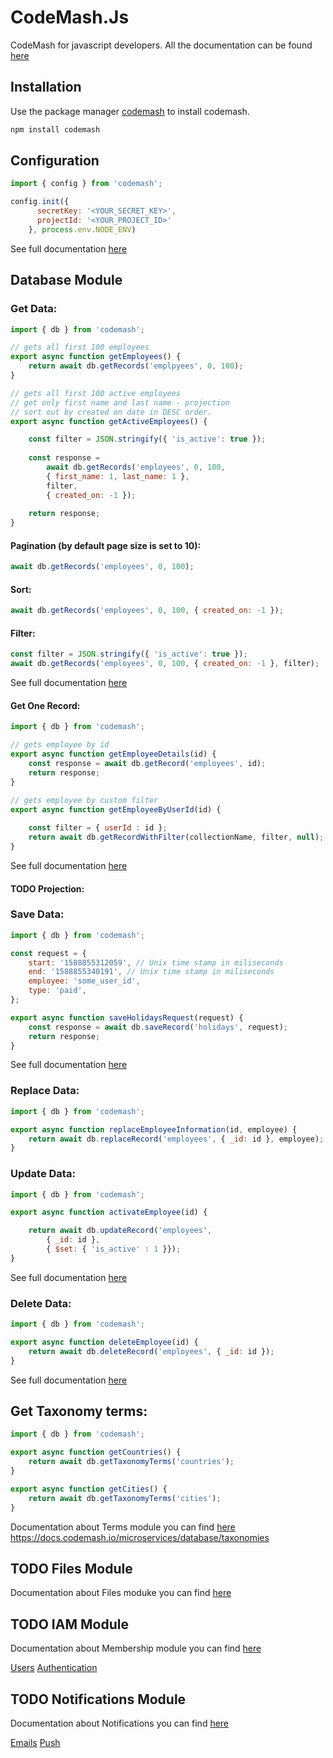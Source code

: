# CodeMash.Js
CodeMash for javascript developers. All the documentation can be found [here](https://docs.codemash.io)

## Installation

Use the package manager [codemash](https://docs.codemash.io/get-started/install-codemash#install-codemash-via-npm) to install codemash.

```bash
npm install codemash
```
## Configuration
```js
import { config } from 'codemash';

config.init({
      secretKey: '<YOUR_SECRET_KEY>',
      projectId: '<YOUR_PROJECT_ID>'
    }, process.env.NODE_ENV)
```

See full documentation [here](https://docs.codemash.io/get-started/set-up-api-keys#storing-tokens)

## Database Module

### Get Data:
```js
import { db } from 'codemash';

// gets all first 100 employees 
export async function getEmployees() {
    return await db.getRecords('emplpyees', 0, 100);
}

// gets all first 100 active employees
// get only first name and last name - projection
// sort out by created on date in DESC order. 
export async function getActiveEmployees() {    

    const filter = JSON.stringify({ 'is_active': true });
    
    const response = 
        await db.getRecords('employees', 0, 100,
        { first_name: 1, last_name: 1 }, 
        filter, 
        { created_on: -1 });  
              
    return response;
}

```

#### Pagination (by default page size is set to 10):
```js
await db.getRecords('employees', 0, 100);
```

#### Sort:
```js
await db.getRecords('employees', 0, 100, { created_on: -1 });
```

#### Filter:
```js
const filter = JSON.stringify({ 'is_active': true });
await db.getRecords('employees', 0, 100, { created_on: -1 }, filter);
```

See full documentation [here](https://docs.codemash.io/microservices/database/collections-api/find)

#### Get One Record:
```js
import { db } from 'codemash';

// gets employee by id
export async function getEmployeeDetails(id) {
    const response = await db.getRecord('employees', id);
    return response;
}

// gets employee by custom filter
export async function getEmployeeByUserId(id) {    
    
    const filter = { userId : id };    
    return await db.getRecordWithFilter(collectionName, filter, null);
}

```
See full documentation [here](https://docs.codemash.io/microservices/database/collections-api/find-one)

#### TODO Projection:

### Save Data:
```js
import { db } from 'codemash';

const request = {
    start: '1588855312059', // Unix time stamp in miliseconds
    end: '1588855340191', // Unix time stamp in miliseconds
    employee: 'some_user_id',
    type: 'paid',
};

export async function saveHolidaysRequest(request) {
    const response = await db.saveRecord('holidays', request);
    return response;
}
```

See full documentation [here](https://docs.codemash.io/microservices/database/collections-api/insert)

### Replace Data:
```js
import { db } from 'codemash';

export async function replaceEmployeeInformation(id, employee) {
    return await db.replaceRecord('employees', { _id: id }, employee);
}
```
### Update Data:
```js
import { db } from 'codemash';

export async function activateEmployee(id) {

    return await db.updateRecord('employees', 
        { _id: id }, 
        { $set: { 'is_active' : 1 }});
}

```

See full documentation [here](https://docs.codemash.io/microservices/database/collections-api/update)

### Delete Data:
```js
import { db } from 'codemash';

export async function deleteEmployee(id) {
    return await db.deleteRecord('employees', { _id: id });
}
```

See full documentation [here](https://docs.codemash.io/microservices/database/collections-api/delete)

## Get Taxonomy terms:

```js
import { db } from 'codemash';

export async function getCountries() {
    return await db.getTaxonomyTerms('countries');
}

export async function getCities() {
    return await db.getTaxonomyTerms('cities');
}
```

Documentation about Terms module you can find [here]()
https://docs.codemash.io/microservices/database/taxonomies
## TODO Files Module
Documentation about Files moduke you can find [here](https://docs.codemash.io/microservices/files-service/files-api)

## TODO IAM Module
Documentation about Membership module you can find [here](https://docs.codemash.io/microservices/membership)

[Users](https://docs.codemash.io/microservices/membership/users-api)
[Authentication](https://docs.codemash.io/microservices/membership/authentication-api)


## TODO Notifications Module
Documentation about Notifications you can find [here](https://docs.codemash.io/microservices/push-notifications)

[Emails](https://docs.codemash.io/microservices/email-notifications/emails)
[Push](https://docs.codemash.io/microservices/push-notifications/notifications)
